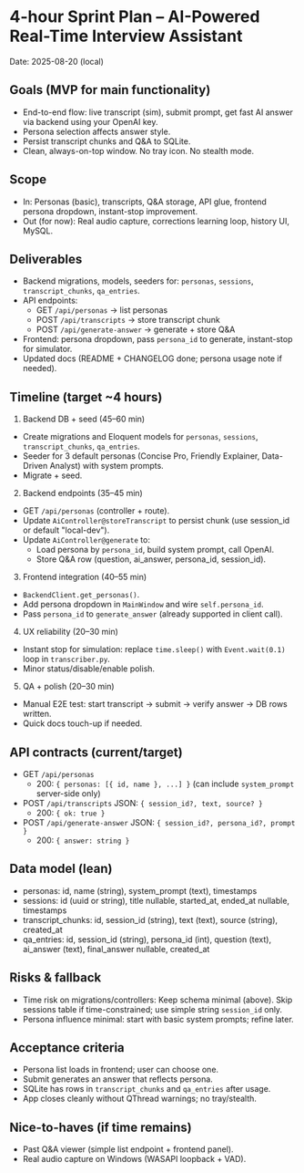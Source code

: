 # 4-hour Sprint Plan – AI-Powered Real-Time Interview Assistant

Date: 2025-08-20 (local)

## Goals (MVP for main functionality)
- End-to-end flow: live transcript (sim), submit prompt, get fast AI answer via backend using your OpenAI key.
- Persona selection affects answer style.
- Persist transcript chunks and Q&A to SQLite.
- Clean, always-on-top window. No tray icon. No stealth mode.

## Scope
- In: Personas (basic), transcripts, Q&A storage, API glue, frontend persona dropdown, instant-stop improvement.
- Out (for now): Real audio capture, corrections learning loop, history UI, MySQL.

## Deliverables
- Backend migrations, models, seeders for: `personas`, `sessions`, `transcript_chunks`, `qa_entries`.
- API endpoints:
  - GET `/api/personas` → list personas
  - POST `/api/transcripts` → store transcript chunk
  - POST `/api/generate-answer` → generate + store Q&A
- Frontend: persona dropdown, pass `persona_id` to generate, instant-stop for simulator.
- Updated docs (README + CHANGELOG done; persona usage note if needed).

## Timeline (target ~4 hours)
1) Backend DB + seed (45–60 min)
- Create migrations and Eloquent models for `personas`, `sessions`, `transcript_chunks`, `qa_entries`.
- Seeder for 3 default personas (Concise Pro, Friendly Explainer, Data-Driven Analyst) with system prompts.
- Migrate + seed.

2) Backend endpoints (35–45 min)
- GET `/api/personas` (controller + route).
- Update `AiController@storeTranscript` to persist chunk (use session_id or default "local-dev").
- Update `AiController@generate` to:
  - Load persona by `persona_id`, build system prompt, call OpenAI.
  - Store Q&A row (question, ai_answer, persona_id, session_id).

3) Frontend integration (40–55 min)
- `BackendClient.get_personas()`.
- Add persona dropdown in `MainWindow` and wire `self.persona_id`.
- Pass `persona_id` to `generate_answer` (already supported in client call).

4) UX reliability (20–30 min)
- Instant stop for simulation: replace `time.sleep()` with `Event.wait(0.1)` loop in `transcriber.py`.
- Minor status/disable/enable polish.

5) QA + polish (20–30 min)
- Manual E2E test: start transcript → submit → verify answer → DB rows written.
- Quick docs touch-up if needed.

## API contracts (current/target)
- GET `/api/personas`
  - 200: `{ personas: [{ id, name }, ...] }` (can include `system_prompt` server-side only)
- POST `/api/transcripts` JSON: `{ session_id?, text, source? }`
  - 200: `{ ok: true }`
- POST `/api/generate-answer` JSON: `{ session_id?, persona_id?, prompt }`
  - 200: `{ answer: string }`

## Data model (lean)
- personas: id, name (string), system_prompt (text), timestamps
- sessions: id (uuid or string), title nullable, started_at, ended_at nullable, timestamps
- transcript_chunks: id, session_id (string), text (text), source (string), created_at
- qa_entries: id, session_id (string), persona_id (int), question (text), ai_answer (text), final_answer nullable, created_at

## Risks & fallback
- Time risk on migrations/controllers: Keep schema minimal (above). Skip sessions table if time-constrained; use simple string `session_id` only.
- Persona influence minimal: start with basic system prompts; refine later.

## Acceptance criteria
- Persona list loads in frontend; user can choose one.
- Submit generates an answer that reflects persona.
- SQLite has rows in `transcript_chunks` and `qa_entries` after usage.
- App closes cleanly without QThread warnings; no tray/stealth.

## Nice-to-haves (if time remains)
- Past Q&A viewer (simple list endpoint + frontend panel).
- Real audio capture on Windows (WASAPI loopback + VAD).

